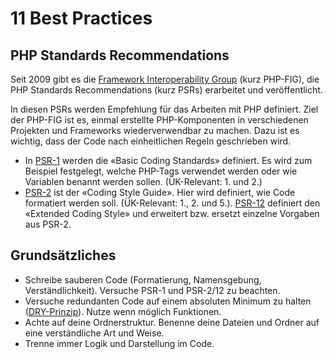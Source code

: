 # 11 Best Practices

## PHP Standards Recommendations

Seit 2009 gibt es die [Framework Interoperability Group](https://www.php-fig.org) (kurz PHP-FIG), die PHP Standards Recommendations (kurz PSRs) erarbeitet und veröffentlicht.

In diesen PSRs werden Empfehlung für das Arbeiten mit PHP definiert. Ziel der PHP-FIG ist es, einmal erstellte PHP-Komponenten in verschiedenen Projekten und Frameworks wiederverwendbar zu machen. Dazu ist es wichtig, dass der Code nach einheitlichen Regeln geschrieben wird.

* In [PSR-1](https://www.php-fig.org/psr/psr-1/) werden die «Basic Coding Standards» definiert. Es wird zum Beispiel festgelegt, welche PHP-Tags verwendet werden oder wie Variablen benannt werden sollen. (ÜK-Relevant: 1. und 2.)
* [PSR-2](https://www.php-fig.org/psr/psr-2/) ist der «Coding Style Guide». Hier wird definiert, wie Code formatiert werden soll. (ÜK-Relevant: 1., 2. und 5.). [PSR-12](https://www.php-fig.org/psr/psr-12/) definiert den «Extended Coding Style» und erweitert bzw. ersetzt einzelne Vorgaben aus PSR-2.

## Grundsätzliches

* Schreibe sauberen Code (Formatierung, Namensgebung, Verständlichkeit). Versuche PSR-1 und PSR-2/12 zu beachten.
* Versuche redundanten Code auf einem absoluten Minimum zu halten ([DRY-Prinzip](https://de.wikipedia.org/wiki/Don%E2%80%99t\_repeat\_yourself)). Nutze wenn möglich Funktionen.
* Achte auf deine Ordnerstruktur. Benenne deine Dateien und Ordner auf eine verständliche Art und Weise.
* Trenne immer Logik und Darstellung im Code.
